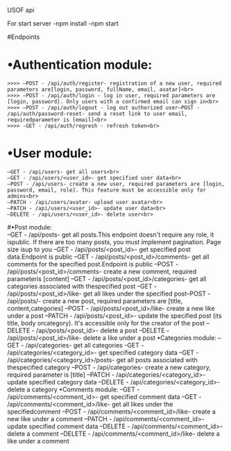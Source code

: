 USOF api

For start server 
-npm install
-npm start

#Endpoints

# •Authentication module:<br>
    >>>> –POST - /api/auth/register- registration of a new user, required parameters are[login, password, fullName, email, avatar]<br>
    >>>> –POST - /api/auth/login - log in user, required parameters are [login, password]. Only users with a confirmed email can sign in<br>
    >>>> –POST - /api/auth/logout - log out authorized user–POST - /api/auth/password-reset- send a reset link to user email, requiredparameter is [email]<br>
    >>>> -GET - /api/auth/regresh - refresh token<br>
# •User module:<br>
    –GET - /api/users- get all users<br>
    –GET - /api/users/<user_id>- get specified user data<br>
    –POST - /api/users- create a new user, required parameters are [login, password, email, role]. This feature must be accessible only for admins<br>
    –PATCH - /api/users/avatar- upload user avatar<br>
    –PATCH - /api/users/<user_id>- update user data<br>
    –DELETE - /api/users/<user_id>- delete user<br>
#•Post module:<br>
    –GET - /api/posts- get all posts.This endpoint doesn't require any role, it ispublic. If there are too many posts, you must implement pagination. Page size isup to you
    –GET - /api/posts/<post_id>- get specified post data.Endpoint is public
    –GET - /api/posts/<post_id>/comments- get all comments for the specified post.Endpoint is public
    –POST - /api/posts/<post_id>/comments- create a new comment, required parameteris [content]
    –GET - /api/posts/<post_id>/categories- get all categories associated with thespecified post
    –GET - /api/posts/<post_id>/like- get all likes under the specified post–POST - /api/posts/- create a new post, required parameters are [title, content,categories]
    –POST - /api/posts/<post_id>/like- create a new like under a post
    –PATCH - /api/posts/<post_id>- update the specified post (its title, body orcategory). It's accessible only for the creator of the post
    –DELETE - /api/posts/<post_id>- delete a post
    –DELETE - /api/posts/<post_id>/like- delete a like under a post
•Categories module:
    –GET - /api/categories- get all categories
    -GET - /api/categories/<category_id>- get specified category data
    –GET - /api/categories/<category_id>/posts- get all posts associated with thespecified category
    –POST - /api/categories- create a new category, required parameter is [title]
    –PATCH - /api/categories/<category_id>- update specified category data
    –DELETE - /api/categories/<category_id>- delete a category
•Comments module:
    –GET - /api/comments/<comment_id>- get specified comment data
    –GET - /api/comments/<comment_id>/like- get all likes under the specifiedcomment
    –POST - /api/comments/<comment_id>/like- create a new like under a comment
    –PATCH - /api/comments/<comment_id>- update specified comment data
    –DELETE - /api/comments/<comment_id>- delete a comment
    –DELETE - /api/comments/<comment_id>/like- delete a like under a comment

